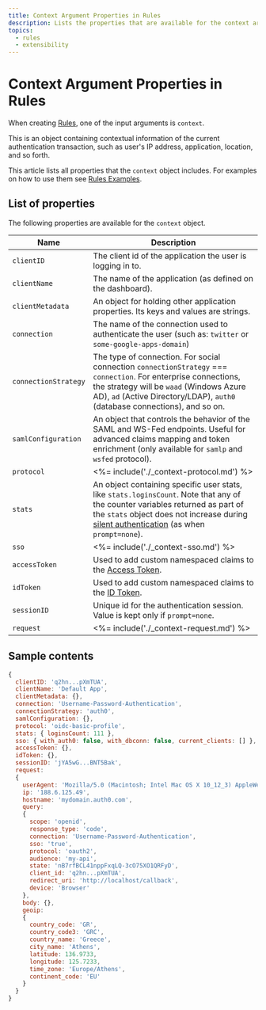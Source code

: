 ```yaml
---
title: Context Argument Properties in Rules
description: Lists the properties that are available for the context argument when creating rules.
topics:
  - rules
  - extensibility
---
```

# Context Argument Properties in Rules

When creating [Rules](/rules), one of the input arguments is `context`. 

This is an object containing contextual information of the current authentication transaction, such as user's IP address, application, location, and so forth.

This article lists all properties that the `context` object includes. For examples on how to use them see [Rules Examples](/rules#examples).

## List of properties

The following properties are available for the `context` object.

| Name | Description |
|-|-|
| `clientID` | The client id of the application the user is logging in to. |
| `clientName` | The name of the application (as defined on the dashboard). |
| `clientMetadata` | An object for holding other application properties. Its keys and values are strings. |
| `connection` | The name of the connection used to authenticate the user (such as: `twitter` or `some-google-apps-domain`) |
| `connectionStrategy` | The type of connection. For social connection `connectionStrategy` === `connection`. For enterprise connections, the strategy will be `waad` (Windows Azure AD), `ad` (Active Directory/LDAP), `auth0` (database connections), and so on. |
| `samlConfiguration` | An object that controls the behavior of the SAML and WS-Fed endpoints. Useful for advanced claims mapping and token enrichment (only available for `samlp` and `wsfed` protocol). |
| `protocol` | <%= include('./_context-protocol.md') %> |
| `stats` | An object containing specific user stats, like `stats.loginsCount`. Note that any of the counter variables returned as part of the `stats` object does not increase during [silent authentication](/api-auth/tutorials/silent-authentication) (as when `prompt=none`). |
| `sso` | <%= include('./_context-sso.md') %> |
| `accessToken` | Used to add custom namespaced claims to the [Access Token](/tokens/access-token). |
| `idToken` | Used to add custom namespaced claims to the [ID Token](/tokens/id-token). |
| `sessionID` | Unique id for the authentication session. Value is kept only if `prompt=none`. |
| `request` | <%= include('./_context-request.md') %> |

## Sample contents

```js
{
  clientID: 'q2hn...pXmTUA',
  clientName: 'Default App',
  clientMetadata: {},
  connection: 'Username-Password-Authentication',
  connectionStrategy: 'auth0',
  samlConfiguration: {},
  protocol: 'oidc-basic-profile',
  stats: { loginsCount: 111 },
  sso: { with_auth0: false, with_dbconn: false, current_clients: [] },
  accessToken: {},
  idToken: {},
  sessionID: 'jYA5wG...BNT5Bak',
  request:
  {
    userAgent: 'Mozilla/5.0 (Macintosh; Intel Mac OS X 10_12_3) AppleWebKit/537.36 (KHTML, like Gecko) Chrome/56.0.2924.87 Safari/537.36',
    ip: '188.6.125.49',
    hostname: 'mydomain.auth0.com',
    query: 
    {
      scope: 'openid',
      response_type: 'code',
      connection: 'Username-Password-Authentication',
      sso: 'true',
      protocol: 'oauth2',
      audience: 'my-api',
      state: 'nB7rfBCL41nppFxqLQ-3cO75XO1QRFyD',
      client_id: 'q2hn...pXmTUA',
      redirect_uri: 'http://localhost/callback',
      device: 'Browser'
    },
    body: {},
    geoip:
    {
      country_code: 'GR',
      country_code3: 'GRC',
      country_name: 'Greece',
      city_name: 'Athens',
      latitude: 136.9733,
      longitude: 125.7233,
      time_zone: 'Europe/Athens',
      continent_code: 'EU'
    }
  }
}
```
